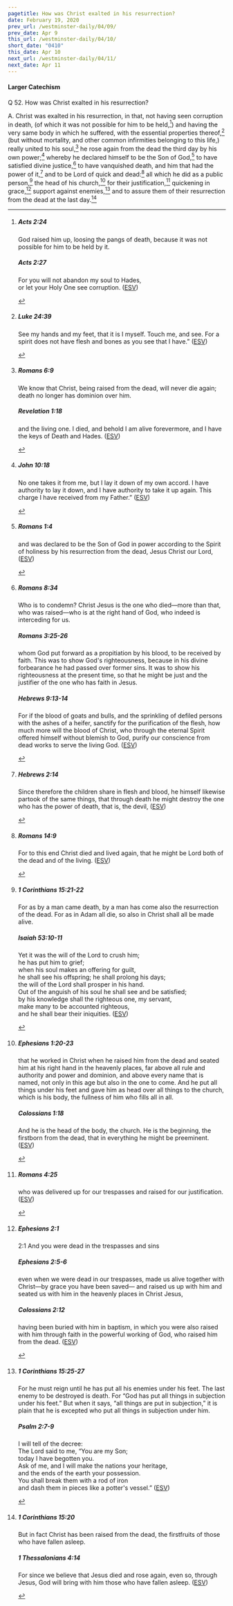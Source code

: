 ```yaml
---
pagetitle: How was Christ exalted in his resurrection?
date: February 19, 2020
prev_url: /westminster-daily/04/09/
prev_date: Apr 9
this_url: /westminster-daily/04/10/
short_date: "0410"
this_date: Apr 10
next_url: /westminster-daily/04/11/
next_date: Apr 11
---
```


#### Larger Catechism

<span class="q">Q 52.</span> How was Christ exalted in his resurrection?

<span class="q">A.</span> Christ was exalted in his resurrection, in that, not having seen corruption in death, (of which it was not possible for him to be held,[^fnref:wlc1]) and having the very same body in which he suffered, with the essential properties thereof,[^fnref:wlc2] (but without mortality, and other common infirmities belonging to this life,) really united to his soul,[^fnref:wlc3] he rose again from the dead the third day by his own power;[^fnref:wlc4] whereby he declared himself to be the Son of God,[^fnref:wlc5] to have satisfied divine justice,[^fnref:wlc6] to have vanquished death, and him that had the power of it,[^fnref:wlc7] and to be Lord of quick and dead:[^fnref:wlc8] all which he did as a public person,[^fnref:wlc9] the head of his church,[^fnref:wlc10] for their justification,[^fnref:wlc11] quickening in grace,[^fnref:wlc12] support against enemies,[^fnref:wlc13] and to assure them of their resurrection from the dead at the last day.[^fnref:wlc14]


[^fnref:wlc1]: <div class="esv"><h5>Acts 2:24</h5> <div class="esv-text"><p id="p44002024.01-1">God raised him up, loosing the pangs of death, because it was not possible for him to be held by it.</p> </div><h5>Acts 2:27</h5> <div class="esv-text"><div class="block-indent"> <p class="line-group" id="p44002027.01-2">For you will not abandon my soul to Hades,<br /> <span class="indent"></span>or let your Holy One see corruption.  (<a href="http://www.esv.org" class="copyright">ESV</a>)</p> </div> </div> </div>

[^fnref:wlc2]: <div class="esv"><h5>Luke 24:39</h5> <div class="esv-text"><p id="p42024039.01-1"><span class="woc">See my hands and my feet, that it is I myself. Touch me, and see. For a spirit does not have flesh and bones as you see that I have.&#8221;</span>  (<a href="http://www.esv.org" class="copyright">ESV</a>)</p> </div> </div>

[^fnref:wlc3]: <div class="esv"><h5>Romans 6:9</h5> <div class="esv-text"><p id="p45006009.01-1">We know that Christ, being raised from the dead, will never die again; death no longer has dominion over him.</p> </div><h5>Revelation 1:18</h5> <div class="esv-text"><p id="p66001018.01-2"><span class="woc">and the living one. I died, and behold I am alive forevermore, and I have the keys of Death and Hades.</span>  (<a href="http://www.esv.org" class="copyright">ESV</a>)</p> </div> </div>

[^fnref:wlc4]: <div class="esv"><h5>John 10:18</h5> <div class="esv-text"><p id="p43010018.01-1"><span class="woc">No one takes it from me, but I lay it down of my own accord. I have authority to lay it down, and I have authority to take it up again. This charge I have received from my Father.&#8221;</span>  (<a href="http://www.esv.org" class="copyright">ESV</a>)</p> </div> </div>

[^fnref:wlc5]: <div class="esv"><h5>Romans 1:4</h5> <div class="esv-text"><p id="p45001004.01-1">and was declared to be the Son of God in power according to the Spirit of holiness by his resurrection from the dead, Jesus Christ our Lord,  (<a href="http://www.esv.org" class="copyright">ESV</a>)</p> </div> </div>

[^fnref:wlc6]: <div class="esv"><h5>Romans 8:34</h5> <div class="esv-text"><p id="p45008034.01-1">Who is to condemn? Christ Jesus is the one who died&#8212;more than that, who was raised&#8212;who is at the right hand of God, who indeed is interceding for us.</p> </div><h5>Romans 3:25-26</h5> <div class="esv-text"><p id="p45003025.01-2">whom God put forward as a propitiation by his blood, to be received by faith. This was to show God's righteousness, because in his divine forbearance he had passed over former sins. It was to show his righteousness at the present time, so that he might be just and the justifier of the one who has faith in Jesus.</p> </div><h5>Hebrews 9:13-14</h5> <div class="esv-text"><p id="p58009013.01-3">For if the blood of goats and bulls, and the sprinkling of defiled persons with the ashes of a heifer, sanctify for the purification of the flesh, how much more will the blood of Christ, who through the eternal Spirit offered himself without blemish to God, purify our conscience from dead works to serve the living God.  (<a href="http://www.esv.org" class="copyright">ESV</a>)</p> </div> </div>

[^fnref:wlc7]: <div class="esv"><h5>Hebrews 2:14</h5> <div class="esv-text"><p id="p58002014.01-1">Since therefore the children share in flesh and blood, he himself likewise partook of the same things, that through death he might destroy the one who has the power of death, that is, the devil,  (<a href="http://www.esv.org" class="copyright">ESV</a>)</p> </div> </div>

[^fnref:wlc8]: <div class="esv"><h5>Romans 14:9</h5> <div class="esv-text"><p id="p45014009.01-1">For to this end Christ died and lived again, that he might be Lord both of the dead and of the living.  (<a href="http://www.esv.org" class="copyright">ESV</a>)</p> </div> </div>

[^fnref:wlc9]: <div class="esv"><h5>1 Corinthians 15:21-22</h5> <div class="esv-text"><p id="p46015021.01-1">For as by a man came death, by a man has come also the resurrection of the dead. For as in Adam all die, so also in Christ shall all be made alive.</p> </div><h5>Isaiah 53:10-11</h5> <div class="esv-text"><div class="block-indent"> <p class="line-group" id="p23053010.01-2">Yet it was the will of the <span class="small-caps">Lord</span> to crush him;<br /> <span class="indent"></span>he has put him to grief;<br /> when his soul makes an offering for guilt,<br /> <span class="indent"></span>he shall see his offspring; he shall prolong his days;<br /> the will of the <span class="small-caps">Lord</span> shall prosper in his hand.<br />  Out of the anguish of his soul he shall see and be satisfied;<br /> by his knowledge shall the righteous one, my servant,<br /> <span class="indent"></span>make many to be accounted righteous,<br /> <span class="indent"></span>and he shall bear their iniquities.  (<a href="http://www.esv.org" class="copyright">ESV</a>)</p> </div> </div> </div>

[^fnref:wlc10]: <div class="esv"><h5>Ephesians 1:20-23</h5> <div class="esv-text"><p id="p49001020.01-1">that he worked in Christ when he raised him from the dead and seated him at his right hand in the heavenly places, far above all rule and authority and power and dominion, and above every name that is named, not only in this age but also in the one to come. And he put all things under his feet and gave him as head over all things to the church, which is his body, the fullness of him who fills all in all.</p> </div><h5>Colossians 1:18</h5> <div class="esv-text"><p id="p51001018.01-2">And he is the head of the body, the church. He is the beginning, the firstborn from the dead, that in everything he might be preeminent.  (<a href="http://www.esv.org" class="copyright">ESV</a>)</p> </div> </div>

[^fnref:wlc11]: <div class="esv"><h5>Romans 4:25</h5> <div class="esv-text"><p id="p45004025.01-1">who was delivered up for our trespasses and raised for our justification.  (<a href="http://www.esv.org" class="copyright">ESV</a>)</p> </div> </div>

[^fnref:wlc12]: <div class="esv"><h5>Ephesians 2:1</h5> <div class="esv-text"> <p id="p49002001.05-1"><span class="chapter-num" id="v49002001-1">2:1&nbsp;</span>And you were dead in the trespasses and sins</p> </div><h5>Ephesians 2:5-6</h5> <div class="esv-text"><p id="p49002005.01-2">even when we were dead in our trespasses, made us alive together with Christ&#8212;by grace you have been saved&#8212; and raised us up with him and seated us with him in the heavenly places in Christ Jesus,</p> </div><h5>Colossians 2:12</h5> <div class="esv-text"><p id="p51002012.01-3">having been buried with him in baptism, in which you were also raised with him through faith in the powerful working of God, who raised him from the dead.  (<a href="http://www.esv.org" class="copyright">ESV</a>)</p> </div> </div>

[^fnref:wlc13]: <div class="esv"><h5>1 Corinthians 15:25-27</h5> <div class="esv-text"><p id="p46015025.01-1">For he must reign until he has put all his enemies under his feet. The last enemy to be destroyed is death. For &#8220;God has put all things in subjection under his feet.&#8221; But when it says, &#8220;all things are put in subjection,&#8221; it is plain that he is excepted who put all things in subjection under him.</p> </div><h5>Psalm 2:7-9</h5> <div class="esv-text"><div class="block-indent"> <p class="line-group" id="p19002007.01-2">I will tell of the decree:<br /> The <span class="small-caps">Lord</span> said to me, &#8220;You are my Son;<br /> <span class="indent"></span>today I have begotten you.<br />  Ask of me, and I will make the nations your heritage,<br /> <span class="indent"></span>and the ends of the earth your possession.<br />  You shall break them with a rod of iron<br /> <span class="indent"></span>and dash them in pieces like a potter's vessel.&#8221;  (<a href="http://www.esv.org" class="copyright">ESV</a>)</p> </div> </div> </div>

[^fnref:wlc14]: <div class="esv"><h5>1 Corinthians 15:20</h5> <div class="esv-text"><p id="p46015020.01-1">But in fact Christ has been raised from the dead, the firstfruits of those who have fallen asleep.</p> </div><h5>1 Thessalonians 4:14</h5> <div class="esv-text"><p id="p52004014.01-2">For since we believe that Jesus died and rose again, even so, through Jesus, God will bring with him those who have fallen asleep.  (<a href="http://www.esv.org" class="copyright">ESV</a>)</p> </div> </div>

